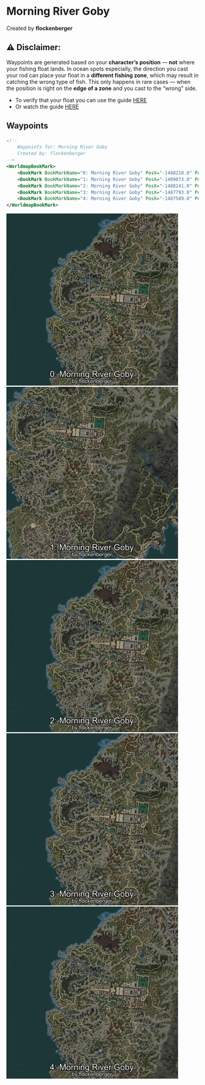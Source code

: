# Morning River Goby
Created by **flockenberger**

## ⚠️ Disclaimer:
Waypoints are generated based on your __**character’s position**__ — __not__ where your fishing float lands.
In ocean spots especially, the direction you cast your rod can place your float in a **different fishing zone**, which may result in catching the wrong type of fish.
This only happens in rare cases — when the position is right on the **edge of a zone** and you cast to the “wrong” side.

- To verify that your float you can use the guide [HERE](https://flockenberger.github.io/bdo-fish-position/)
- Or watch the guide [HERE](https://youtu.be/t-VXcRoNojk)

## Waypoints
```xml
<!--
    Waypoints for: Morning River Goby
    Created by: flockenberger
-->
<WorldmapBookMark>
    <BookMark BookMarkName="0: Morning River Goby" PosX="-1488218.0" PosY="11180.0" PosZ="1332434.0" />
    <BookMark BookMarkName="1: Morning River Goby" PosX="-1409073.0" PosY="8420.0" PosZ="1262288.0" />
    <BookMark BookMarkName="2: Morning River Goby" PosX="-1488141.0" PosY="11187.0" PosZ="1332432.0" />
    <BookMark BookMarkName="3: Morning River Goby" PosX="-1487793.0" PosY="11180.348" PosZ="1332375.6" />
    <BookMark BookMarkName="4: Morning River Goby" PosX="-1487589.0" PosY="11180.0" PosZ="1332399.0" />
</WorldmapBookMark>
```

<img src="./Morning River Goby_0_Preview.webp" width="450"/> <img src="./Morning River Goby_1_Preview.webp" width="450"/> <img src="./Morning River Goby_2_Preview.webp" width="450"/> <img src="./Morning River Goby_3_Preview.webp" width="450"/> <img src="./Morning River Goby_4_Preview.webp" width="450"/> 